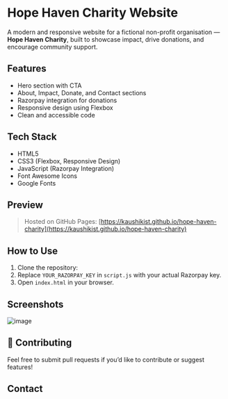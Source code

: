 #  Hope Haven Charity Website

A modern and responsive website for a fictional non-profit organisation — **Hope Haven Charity**, built to showcase impact, drive donations, and encourage community support.


##  Features

- Hero section with CTA
- About, Impact, Donate, and Contact sections
- Razorpay integration for donations
- Responsive design using Flexbox
- Clean and accessible code

## Tech Stack

- HTML5
- CSS3 (Flexbox, Responsive Design)
- JavaScript (Razorpay Integration)
- Font Awesome Icons
- Google Fonts

## Preview

> Hosted on GitHub Pages: [https://kaushikist.github.io/hope-haven-charity](https://kaushikist.github.io/hope-haven-charity)

##  How to Use

1. Clone the repository:
2. Replace `YOUR_RAZORPAY_KEY` in `script.js` with your actual Razorpay key.
3. Open `index.html` in your browser.

## Screenshots

![image](https://github.com/user-attachments/assets/477daccd-6417-4068-8495-7789830ecd4c)


## 🤝 Contributing

Feel free to submit pull requests if you’d like to contribute or suggest features!

## Contact






